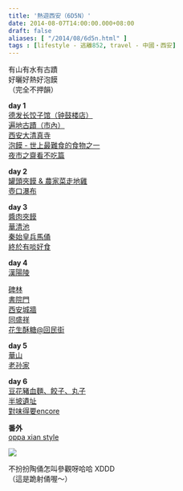 ```yaml
---
title: '熱遊西安（6D5N）'
date: 2014-08-07T14:00:00.000+08:00
draft: false
aliases: [ "/2014/08/6d5n.html" ]
tags : [lifestyle - 逃離852, travel - 中國・西安]
---
```


有山有水有古蹟  
好曬好熱好泡饃  
（完全不押韻）  
  
**day 1**  
[德发长饺子馆（钟鼓楼店）](http://www.hidie.net/2014/07/day1.html)  
[遍地古蹟（市內）](http://www.hidie.net/2014/07/day1_8.html)  
[西安大清真寺](http://www.hidie.net/2014/07/day1_9.html)  
[泡饃 - 世上最難食的食物之一](http://www.hidie.net/2014/07/day1_10.html)  
[夜市之齋看不吃篇](http://www.hidie.net/2014/07/day1_11.html)  
  
**day 2**  
[罐頭夾饃 & 農家菜走地雞](http://www.hidie.net/2014/07/day2.html)  
[壺口瀑布](http://www.hidie.net/2014/07/day2_15.html)  
  
**day 3**  
[醬肉夾饃](http://www.hidie.net/2014/07/day3.html)  
[華清池](http://www.hidie.net/2014/07/day3_17.html)  
[秦始皇兵馬俑](http://www.hidie.net/2014/07/day3_18.html)  
[終於有啖好食](http://www.hidie.net/2014/07/day3_21.html)  
  
**day 4**  
[漢陽陵](http://www.hidie.net/2014/07/day3_22.html)  

[碑林](http://www.hidie.net/2014/07/day3_23.html)  
[書院門](http://www.hidie.net/2014/07/day3_24.html)  
[西安城牆](http://www.hidie.net/2014/07/day3_25.html)  
[同盛祥](http://www.hidie.net/2014/07/day4.html)  
[花生酥糖@回民街](http://www.hidie.net/2014/07/day4_30.html)  
  
**day 5**  
[華山](http://www.hidie.net/2014/07/day5.html)  
[老孙家](http://www.hidie.net/2014/08/day5.html)  
  
**day 6**  
[豆花豬血麵、餃子、丸子](http://www.hidie.net/2014/08/day6.html)  
[半坡遺址](http://www.hidie.net/2014/08/day6_5.html)  
[對味得要encore](http://www.hidie.net/2014/08/day6encore.html)  
  
**番外**  
[oppa xian style](http://www.hidie.net/2014/07/oppa-xian-style.html)  

[![](https://2.bp.blogspot.com/-UeTIUE3OKSE/XERmgTJSwUI/AAAAAAAAGRQ/2YKkKS_LbB09Z5UB4yk0lCHCufyTUnPRgCLcBGAs/s640/14804392606_ce5732e874_z.jpg)](https://2.bp.blogspot.com/-UeTIUE3OKSE/XERmgTJSwUI/AAAAAAAAGRQ/2YKkKS_LbB09Z5UB4yk0lCHCufyTUnPRgCLcBGAs/s1600/14804392606_ce5732e874_z.jpg)

  

不扮扮陶俑怎叫參觀呀哈哈 XDDD  
（這是跪射俑喔～）